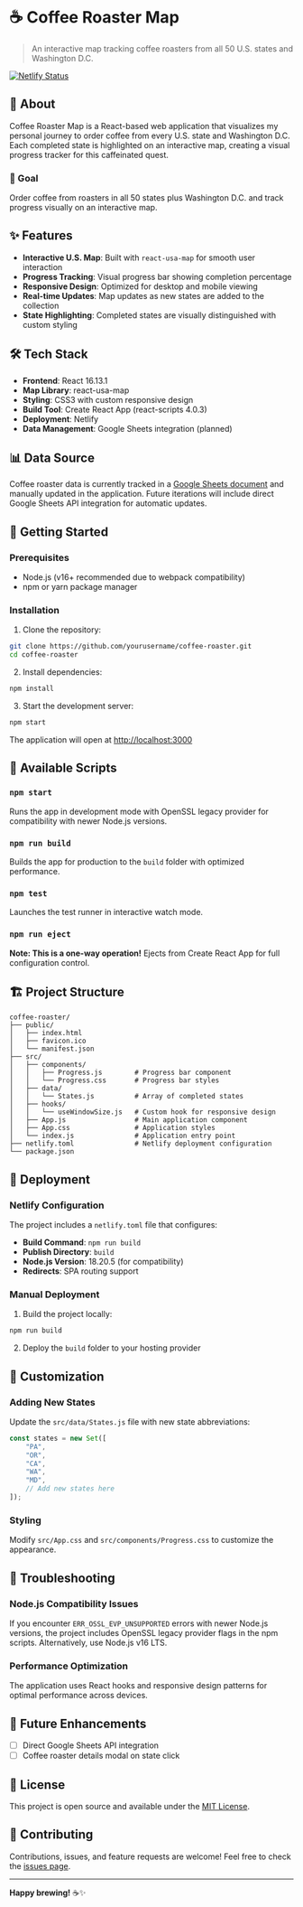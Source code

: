 # ☕ Coffee Roaster Map

> An interactive map tracking coffee roasters from all 50 U.S. states and Washington D.C.

[![Netlify Status](https://api.netlify.com/api/v1/badges/eedfa1de-ec55-4e37-9e7f-dd7ee054305c/deploy-status)](https://app.netlify.com/sites/coffee-roaster-map/deploys)

## 📖 About

Coffee Roaster Map is a React-based web application that visualizes my personal journey to order coffee from every U.S. state and Washington D.C. Each completed state is highlighted on an interactive map, creating a visual progress tracker for this caffeinated quest.

### 🎯 Goal

Order coffee from roasters in all 50 states plus Washington D.C. and track progress visually on an interactive map.

## ✨ Features

- **Interactive U.S. Map**: Built with `react-usa-map` for smooth user interaction
- **Progress Tracking**: Visual progress bar showing completion percentage
- **Responsive Design**: Optimized for desktop and mobile viewing
- **Real-time Updates**: Map updates as new states are added to the collection
- **State Highlighting**: Completed states are visually distinguished with custom styling

## 🛠️ Tech Stack

- **Frontend**: React 16.13.1
- **Map Library**: react-usa-map
- **Styling**: CSS3 with custom responsive design
- **Build Tool**: Create React App (react-scripts 4.0.3)
- **Deployment**: Netlify
- **Data Management**: Google Sheets integration (planned)

## 📊 Data Source

Coffee roaster data is currently tracked in a [Google Sheets document](https://docs.google.com/spreadsheets/d/1h-oqlqJ_G3UXuDSkdFHuEaCVuOXQOb68y2sduXQRTn4/edit?usp=sharing) and manually updated in the application. Future iterations will include direct Google Sheets API integration for automatic updates.

## 🚀 Getting Started

### Prerequisites

- Node.js (v16+ recommended due to webpack compatibility)
- npm or yarn package manager

### Installation

1. Clone the repository:

```bash
git clone https://github.com/yourusername/coffee-roaster.git
cd coffee-roaster
```

2. Install dependencies:

```bash
npm install
```

3. Start the development server:

```bash
npm start
```

The application will open at [http://localhost:3000](http://localhost:3000)

## 📜 Available Scripts

### `npm start`

Runs the app in development mode with OpenSSL legacy provider for compatibility with newer Node.js versions.

### `npm run build`

Builds the app for production to the `build` folder with optimized performance.

### `npm test`

Launches the test runner in interactive watch mode.

### `npm run eject`

**Note: This is a one-way operation!** Ejects from Create React App for full configuration control.

## 🏗️ Project Structure

```
coffee-roaster/
├── public/
│   ├── index.html
│   ├── favicon.ico
│   └── manifest.json
├── src/
│   ├── components/
│   │   ├── Progress.js        # Progress bar component
│   │   └── Progress.css       # Progress bar styles
│   ├── data/
│   │   └── States.js          # Array of completed states
│   ├── hooks/
│   │   └── useWindowSize.js   # Custom hook for responsive design
│   ├── App.js                 # Main application component
│   ├── App.css                # Application styles
│   └── index.js               # Application entry point
├── netlify.toml               # Netlify deployment configuration
└── package.json
```

## 🚀 Deployment

### Netlify Configuration

The project includes a `netlify.toml` file that configures:

- **Build Command**: `npm run build`
- **Publish Directory**: `build`
- **Node.js Version**: 18.20.5 (for compatibility)
- **Redirects**: SPA routing support

### Manual Deployment

1. Build the project locally:

```bash
npm run build
```

2. Deploy the `build` folder to your hosting provider

## 🎨 Customization

### Adding New States

Update the `src/data/States.js` file with new state abbreviations:

```javascript
const states = new Set([
	"PA",
	"OR",
	"CA",
	"WA",
	"MD",
	// Add new states here
]);
```

### Styling

Modify `src/App.css` and `src/components/Progress.css` to customize the appearance.

## 🔧 Troubleshooting

### Node.js Compatibility Issues

If you encounter `ERR_OSSL_EVP_UNSUPPORTED` errors with newer Node.js versions, the project includes OpenSSL legacy provider flags in the npm scripts. Alternatively, use Node.js v16 LTS.

### Performance Optimization

The application uses React hooks and responsive design patterns for optimal performance across devices.

## 🌟 Future Enhancements

- [ ] Direct Google Sheets API integration
- [ ] Coffee roaster details modal on state click

## 📝 License

This project is open source and available under the [MIT License](LICENSE).

## 🤝 Contributing

Contributions, issues, and feature requests are welcome! Feel free to check the [issues page](https://github.com/yourusername/coffee-roaster/issues).

---

**Happy brewing!** ☕✨
